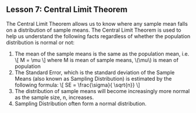 <!--
.. title: Descriptive Statistics - Sampling Distributions
.. slug: lesson-7
.. date: 2016-08-19 10:36:43 UTC+08:00
.. tags: descriptive-statistics, sampling distribution
.. category:
.. link:
.. description:
.. type: text
-->

## Lesson 7: Central Limit Theorem ##

The Central Limit Theorem allows us to know where any sample mean falls on a distribution of sample means.  The Central Limit Theorem is used to help us understand the following facts regardless of
whether the population distribution is normal or not:

1. The mean of the sample means is the same as the population mean, i.e.
\\[ M = \mu \\] where M is mean of sample means, \\(\mu\\) is mean of population
2. The Standard Error, which is the standard deviation of the Sample Means (also known as Sampling Distribution) is estimated by the following formula:
\\[ SE = \frac{\sigma}{ \sqrt{n}} \\]
3. The distribution of sample means will become increasingly more normal as the sample size, n,  increases.
4. Sampling Distribution often form a normal distribution.  
